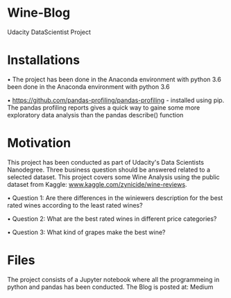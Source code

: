 # Wine-Blog
Udacity DataScientist Project

# Installations
•	The project has been done in the Anaconda environment with python 3.6 been done in the Anaconda environment with python 3.6

•	https://github.com/pandas-profiling/pandas-profiling - installed using pip. The pandas profiling reports gives a quick way to gaine some more exploratory data analysis than the pandas describe() function   

# Motivation
This project has been conducted as part of Udacity's Data Scientists Nanodegree. Three business question should be answered related to a selected dataset. This project covers some Wine Analysis using the public dataset from Kaggle: www.kaggle.com/zynicide/wine-reviews.

•	Question 1: Are there differences in the winiewers description for the best rated wines according to the least rated wines?

•	Question 2: What are the best rated wines in different price categories?

•	Question 3: What kind of grapes make the best wine?

# Files
The project consists of a Jupyter notebook where all the programmeing in python and pandas has been conducted. The Blog is posted at:
Medium


